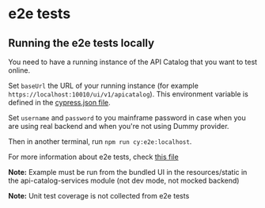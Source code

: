 # e2e tests

## Running the e2e tests locally

You need to have a running instance of the API Catalog that you want to test online.

Set `baseUrl` the URL of your running instance (for example `https://localhost:10010/ui/v1/apicatalog`). This environment variable is defined in  the [cypress.json file](../../cypress.json).

Set `username` and `password` to you mainframe password in case when you are using real backend and when you're not using Dummy provider.

Then in another terminal, run `npm run cy:e2e:localhost`.

For more information about e2e tests, check [this file](../../README.md)

**Note:** Example must be run from the bundled UI in the resources/static in the api-catalog-services module (not dev mode, not mocked backend)

**Note:** Unit test coverage is not collected from e2e tests
